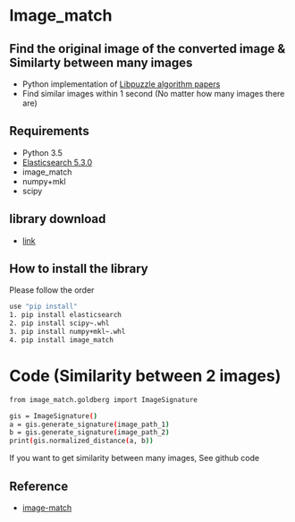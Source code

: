 # Image_match
## Find the original image of the converted image & Similarty between many images
* Python implementation of [Libpuzzle algorithm papers](http://citeseerx.ist.psu.edu/viewdoc/download?doi=10.1.1.104.2585&rep=rep1&type=pdf)
* Find similar images within 1 second (No matter how many images there are)

## Requirements
* Python 3.5
* [Elasticsearch 5.3.0](https://www.elastic.co/kr/downloads/elasticsearch)
* image_match
* numpy+mkl
* scipy

## library download
* [link](http://www.lfd.uci.edu/~gohlke/pythonlibs/)

## How to install the library
Please follow the order
```bash
use "pip install"
1. pip install elasticsearch
2. pip install scipy~.whl
3. pip install numpy+mkl~.whl
4. pip install image_match
```

# Code (Similarity between 2 images)
```bash
from image_match.goldberg import ImageSignature

gis = ImageSignature()
a = gis.generate_signature(image_path_1)
b = gis.generate_signature(image_path_2)
print(gis.normalized_distance(a, b))
```

If you want to get similarity between many images, See github code

## Reference
* [image-match](http://image-match.readthedocs.io/en/latest/)

